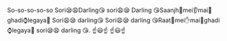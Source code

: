 So-so-so-so-so Sori😪😩Darling😘 sori😩😪 Darling 😘Saanjh🌆mei👂mai🙋ghadi⌚legaya🚶 Sori😩😪 darling😘 Sori😩😪 darling 😘Raat🌃mei✋mai🙋ghadi⌚legaya🚶 sori😪😩 darling 😘.
☝️😃☝️ ☝️😃☝️
